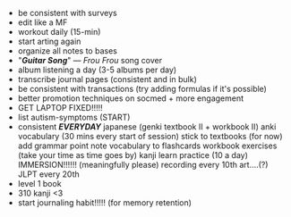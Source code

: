 - be consistent with surveys
- edit like a MF
- workout daily (15-min)
- start arting again
- organize all notes to bases
- "***Guitar Song***" — *Frou Frou* song cover
- album listening a day (3-5 albums per day)
- transcribe journal pages (consistent and in bulk)
- be consistent with transactions (try adding formulas if it's possible)
- better promotion techniques on socmed + more engagement
- GET LAPTOP FIXED!!!!!
- list autism-symptoms (START)
- consistent ***EVERYDAY*** japanese (genki textbook II + workbook II)
	anki vocabulary (30 mins every start of session)
	stick to textbooks (for now)
		add grammar point note 
		vocabulary to flashcards
	workbook exercises (take your time as time goes by)
	kanji learn
		practice (10 a day)
	IMMERSION!!!!!! (meaningfully please)
	recording every 10th 
	art....(?)
	JLPT every 20th
- level 1 book
- 310 kanji <3
- start journaling habit!!!!! (for memory retention)